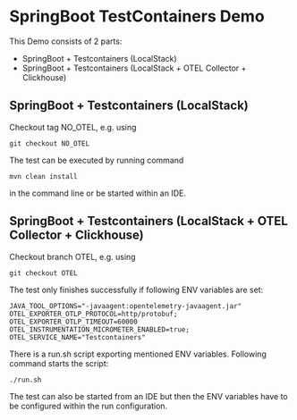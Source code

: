 # SpringBoot TestContainers Demo 
This Demo consists of 2 parts:
* SpringBoot + Testcontainers (LocalStack)
* SpringBoot + Testcontainers (LocalStack + OTEL Collector + Clickhouse)

## SpringBoot + Testcontainers (LocalStack)
Checkout tag NO_OTEL, e.g. using
```
git checkout NO_OTEL
```
The test can be executed by running command
```
mvn clean install
```
in the command line or be started within an IDE.

## SpringBoot + Testcontainers (LocalStack + OTEL Collector + Clickhouse)
Checkout branch OTEL, e.g. using
```
git checkout OTEL
```
The test only finishes successfully if following ENV variables are set:
```
JAVA_TOOL_OPTIONS="-javaagent:opentelemetry-javaagent.jar"
OTEL_EXPORTER_OTLP_PROTOCOL=http/protobuf;
OTEL_EXPORTER_OTLP_TIMEOUT=60000
OTEL_INSTRUMENTATION_MICROMETER_ENABLED=true;
OTEL_SERVICE_NAME="Testcontainers"
```
There is a run.sh script exporting mentioned ENV variables. Following command starts the script:
```
./run.sh
```
The test can also be started from an IDE but then the ENV variables have to be configured within the run configuration.
